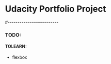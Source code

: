 # Udacity Portfolio Project
#--------------------------


### TODO: 







#### TOLEARN: 

 - flexbox
